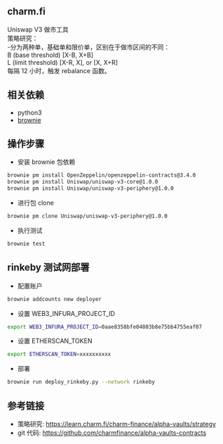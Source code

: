 ## charm.fi

Uniswap V3 做市工具  
策略研究：  
-分为两种单，基础单和限价单，区别在于做市区间的不同：  
B (base threshold) [X-B, X+B]  
L (limit threshold) [X-R, X], or [X, X+R]  
每隔 12 小时，触发 rebalance 函数。

## 相关依赖

- python3
- [brownie](https://eth-brownie.readthedocs.io/en/stable/toctree.html)

## 操作步骤

- 安装 brownie 包依赖

```bash
brownie pm install OpenZeppelin/openzeppelin-contracts@3.4.0
brownie pm install Uniswap/uniswap-v3-core@1.0.0
brownie pm install Uniswap/uniswap-v3-periphery@1.0.0
```

- 进行包 clone

```bash
brownie pm clone Uniswap/uniswap-v3-periphery@1.0.0
```

- 执行测试

```bash
brownie test
```

## rinkeby 测试网部署

- 配置账户

```bash
brownie addcounts new deployer
```

- 设置 WEB3_INFURA_PROJECT_ID

```bash
export WEB3_INFURA_PROJECT_ID=0aae8358bfe04803b8e75bb4755eaf07
```

- 设置 ETHERSCAN_TOKEN

```bash
export ETHERSCAN_TOKEN=xxxxxxxxxx
```

- 部署

```bash
brownie run deploy_rinkeby.py --network rinkeby
```

## 参考链接

- 策略研究: https://learn.charm.fi/charm-finance/alpha-vaults/strategy
- git 代码: https://github.com/charmfinance/alpha-vaults-contracts
